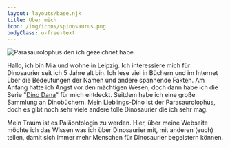 ```yaml
---
layout: layouts/base.njk
title: Über mich
icon: /img/icons/spinosaurus.png
bodyClass: u-free-text
---
```

![Parasaurolophus den ich gezeichnet habe ](/img/dinos/parasaurolophus2.jpeg)

Hallo, ich bin Mia und wohne in Leipzig. Ich interessiere mich für Dinosaurier seit ich 5 Jahre alt bin. Ich lese viel in Büchern und im Internet über die Bedeutungen der Namen und andere spannende Fakten. Am Anfang hatte ich Angst vor den mächtigen Wesen, doch dann habe ich die Serie "[Dino Dana](http://dinodana.com)" für mich entdeckt. Seitdem habe ich eine große Sammlung an Dinobüchern. Mein Lieblings-Dino ist der Parasaurolophus, doch es gibt noch sehr viele andere tolle Dinosaurier die ich sehr mag. 

Mein Traum ist es Paläontologin zu werden. Hier, über meine Webseite möchte ich das Wissen was ich über Dinosaurier mit, mit anderen (euch) teilen, damit sich immer mehr Menschen für Dinosaurier begeistern können.